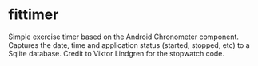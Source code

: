 fittimer
========
Simple exercise timer based on the Android Chronometer component.  Captures the date, time and application status (started, stopped, etc) to a Sqlite database.  Credit to Viktor Lindgren for the stopwatch code.
